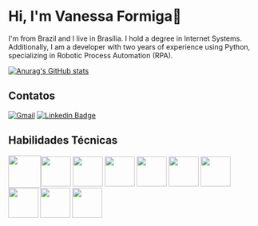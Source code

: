 # Hi, I'm Vanessa Formiga👋

I'm from Brazil and I live in Brasília. I hold a degree in Internet Systems. Additionally, I am a developer with two years of experience using Python, specializing in Robotic Process Automation (RPA). 

[![Anurag's GitHub stats](https://github-readme-stats.vercel.app/api?username=vanessaformiga&show_icons=true&theme=radical)](https://github.com/anuraghazra/github-readme-stats)

## Contatos

<div>
 
  <a href="mailto:vanessaformiga21@gmail.com"><img src="https://img.shields.io/badge/Gmail-D14836?style=for-the-badge&logo=gmail&logoColor=white" alt="Gmail" /></a> 
  [![Linkedin Badge](https://img.shields.io/badge/LinkedIn-0077B5?style=for-the-badge&logo=linkedin&logoColor=white&link=https://www.linkedin.com/in/vanessaformiga/)](https://www.linkedin.com/in/vanessaformiga/) 

</div>



## Habilidades Técnicas
<img width ='65px' align='center' src ='https://raw.githubusercontent.com/rahulbanerjee26/githubAboutMeGenerator/main/icons/html.svg'><img width ='60px' align='center' src ='https://raw.githubusercontent.com/rahulbanerjee26/githubAboutMeGenerator/main/icons/css.svg'> <img width ='60px' align='center' src ='https://raw.githubusercontent.com/rahulbanerjee26/githubAboutMeGenerator/main/icons/javascript.svg'> <img width ='60px' align='center' src ='https://raw.githubusercontent.com/rahulbanerjee26/githubAboutMeGenerator/main/icons/reactjs.svg'> <img width ='60px' align='center' src ='https://raw.githubusercontent.com/rahulbanerjee26/githubAboutMeGenerator/main/icons/nodejs.svg'> <img width ='60px' align='center' src ='https://raw.githubusercontent.com/rahulbanerjee26/githubAboutMeGenerator/main/icons/git.svg' > <img width ='60px' align='center' src
='https://raw.githubusercontent.com/rahulbanerjee26/githubAboutMeGenerator/main/icons/python.svg'>  <img width ='60px' align='center' src
='https://raw.githubusercontent.com/rahulbanerjee26/githubAboutMeGenerator/main/icons/docker.svg' > <img width ='60px' align='center' src
='https://raw.githubusercontent.com/rahulbanerjee26/githubAboutMeGenerator/main/icons/postman.svg'> <img width ='60px' align='center' src
='https://raw.githubusercontent.com/rahulbanerjee26/githubAboutMeGenerator/main/icons/flask.svg'> 






